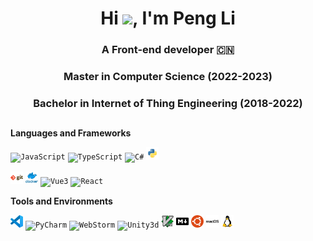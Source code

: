 <h1 align="center">Hi <img src="https://raw.githubusercontent.com/iampavangandhi/iampavangandhi/master/gifs/Hi.gif" width="30px">, I'm Peng Li</h1>

<h3 align="center">A Front-end developer 🇨🇳</h3>
<h3 align="center">Master in Computer Science (2022-2023)</h3> 
<h3 align="center">Bachelor in Internet of Thing Engineering (2018-2022)</h3>  
  


<h2></h2>

**Languages and Frameworks**

<code><img height="20" src="https://s2.loli.net/2023/06/17/VMIq1wrcBblCyUn.png" alt="JavaScript" title="JavaScript"></code>
<code><img height="20" src="https://s2.loli.net/2023/06/17/E1wCc8NKABhegOU.png" alt="TypeScript" title="TypeScript"></code>
<code><img height="20" src="https://s2.loli.net/2023/06/17/ZGxXuABJWF62l3v.png" alt="C#" title="C#"></code>
<code><img height="20" src="https://raw.githubusercontent.com/github/explore/80688e429a7d4ef2fca1e82350fe8e3517d3494d/topics/python/python.png" alt="Python" title="Python"></code>

<code><img height="20" src="https://raw.githubusercontent.com/github/explore/80688e429a7d4ef2fca1e82350fe8e3517d3494d/topics/git/git.png" alt="Git" title="Git"></code>
<code><img height="20" src="https://raw.githubusercontent.com/github/explore/80688e429a7d4ef2fca1e82350fe8e3517d3494d/topics/docker/docker.png" alt="Docker" title="Docker"></code>
<code><img height="20" src="https://s2.loli.net/2023/06/17/ZryPQtdMGHmgniu.png" alt="Vue3" title="Vue3"></code>
<code><img height="20" src="https://s2.loli.net/2023/06/17/geWVrCi371tlQU2.png" alt="React" title="React"></code>

</code>

**Tools and Environments**

<code><img height="20" src="https://raw.githubusercontent.com/github/explore/80688e429a7d4ef2fca1e82350fe8e3517d3494d/topics/visual-studio-code/visual-studio-code.png" alt="VSCode" title="VSCode"></code>
<code><img height="20" src="https://images.nowcoder.com/images/20180629/0_1530258305740_67F7BB46DE9FC78164CA628F2CE05C37" alt="PyCharm" title="PyCharm"></code>
<code><img height="20" src="https://s2.loli.net/2023/06/17/6TkcwYUphBKLmx3.png" alt="WebStorm" title="WebStorm"></code>
<code><img height="20" src="https://s2.loli.net/2023/06/17/BXYQUGwjK1MOTFc.webp" alt="Unity3d" title="Unity3d"></code>
<code><img height="20" src="https://raw.githubusercontent.com/github/explore/80688e429a7d4ef2fca1e82350fe8e3517d3494d/topics/vim/vim.png" alt="Vim" title="Vim"></code>
<code><img height="20" src="https://raw.githubusercontent.com/github/explore/80688e429a7d4ef2fca1e82350fe8e3517d3494d/topics/markdown/markdown.png" alt="Markdown" title="MarkDown"></code>
<code><img height="20" src="https://raw.githubusercontent.com/github/explore/80688e429a7d4ef2fca1e82350fe8e3517d3494d/topics/ubuntu/ubuntu.png" alt="Ubuntu" title="Ubuntu"></code>
<code><img height="20" src="https://raw.githubusercontent.com/github/explore/80688e429a7d4ef2fca1e82350fe8e3517d3494d/topics/macos/macos.png" alt="MacOS" title="MacOS"></code>
<code><img height="20" src="https://raw.githubusercontent.com/github/explore/80688e429a7d4ef2fca1e82350fe8e3517d3494d/topics/linux/linux.png" alt="Linux" title="Linux"></code>
    
<br>
